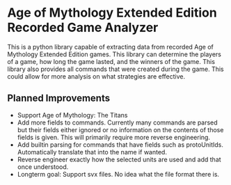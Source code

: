 # Age of Mythology Extended Edition Recorded Game Analyzer
This is a python library capable of extracting data from recorded Age of Mythology Extended Edition games. This library can determine the players of a game, how long the game lasted, and the winners of the game. This library also provides all commands that were created during the game. This could allow for more analysis on what strategies are effective.

## Planned Improvements
- Support Age of Mythology: The Titans
- Add more fields to commands. Currently many commands are parsed but their fields either ignored or no information on the contents of those fields is given. This will primarily require more reverse engineering.
- Add builtin parsing for commands that have fields such as protoUnitIds. Automatically translate that into the name if wanted.
- Reverse engineer exactly how the selected units are used and add that once understood.
- Longterm goal: Support svx files. No idea what the file format there is.